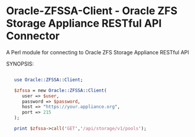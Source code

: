 # Oracle-ZFSSA-Client - Oracle ZFS Storage Appliance RESTful API Connector
A Perl module for connecting to Oracle ZFS Storage Appliance RESTful API

SYNOPSIS:
```perl

   use Oracle::ZFSSA::Client;

   $zfssa = new Oracle::ZFSSA::Client(
      user => $user,
      password => $password,
      host => "https://your.appliance.org",
      port => 215
   );

   print $zfssa->call('GET','/api/storage/v1/pools');
```
